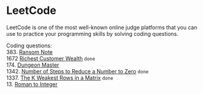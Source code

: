 # LeetCode

LeetCode is one of the most well-known online judge platforms that 
you can use to practice your programming skills by solving coding questions.

Coding questions:
<br>383. [Ransom Note](https://github.com/DmitryEllison/LeetCode/blob/5bad2f33a5c2cee0d8df6a5b290b7f425d82bfee/src/main/java/RansomNote/README.md)
<br>1672 [Richest Customer Wealth](https://github.com/DmitryEllison/LeetCode/blob/c352ad01ada38fcc799b55eed76ebc3e524d3c54/src/main/java/RichestCustomerWealth/README.md) 
```done```
<br>174. [Dungeon Master](https://github.com/DmitryEllison/LeetCode/blob/f84cdde1275c40815673bf82f83ae4c4f726fa40/src/main/java/DungeonGame/README.md)
<br>1342. [Number of Steps to Reduce a Number to Zero](https://github.com/DmitryEllison/LeetCode/blob/065df011f03b804ef0f157fa0cd72ffa32670156/src/main/java/NumberOfStepsToReduceANumberToZero/README.md) ```done```
<br>1337. [The K Weakest Rows in a Matrix](https://github.com/DmitryEllison/LeetCode/blob/18911a8acbca440a8344f680a62fa047d709ffb3/src/main/java/TheKWeakestRowsInAMatrix/README.md) ```done```
<br>13. [Roman to Integer](https://github.com/DmitryEllison/LeetCode/blob/031a71caee20b507231b3fb656418701a841bd9b/src/main/java/RomanToInteger/README.md)


